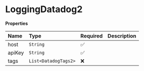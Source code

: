 # LoggingDatadog2

**Properties**

| Name   | Type                 | Required | Description |
| :----- | :------------------- | :------- | :---------- |
| host   | `String`             | ✅       |             |
| apiKey | `String`             | ✅       |             |
| tags   | `List<DatadogTags2>` | ❌       |             |
